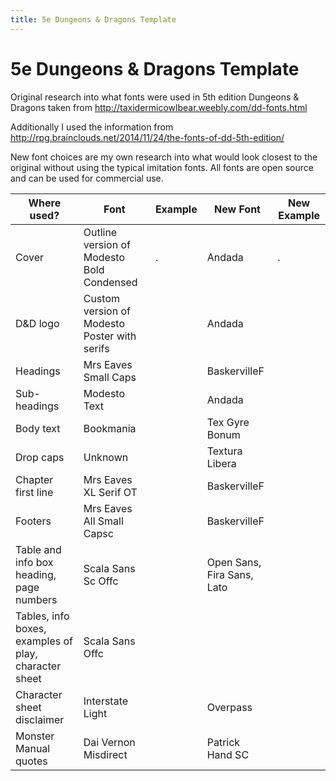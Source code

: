 ```yaml
---
title: 5e Dungeons & Dragons Template
---
```


# 5e Dungeons & Dragons Template
Original research into what fonts were used in 5th edition Dungeons & Dragons taken from http://taxidermicowlbear.weebly.com/dd-fonts.html

Additionally I used the information from http://rpg.brainclouds.net/2014/11/24/the-fonts-of-dd-5th-edition/

New font choices are my own research into what would look closest to the original without using the typical imitation fonts. All fonts are open source and can be used for commercial use.

| Where used?                                           | Font                                         | Example | New Font                           | New Example |
|-------------------------------------------------------|----------------------------------------------|---------|------------------------------------|-------------|
| Cover                                                 | Outline version of Modesto Bold Condensed    | .       | Andada                             | .           |
| D&D logo                                              | Custom version of Modesto Poster with serifs |         | Andada                             |             |
| Headings                                              | Mrs Eaves Small Caps                         |         | BaskervilleF                       |             |
| Sub-headings                                          | Modesto Text                                 |         | Andada                             |             |
| Body text                                             | Bookmania                                    |         | Tex Gyre Bonum                     |             |
| Drop caps                                             | Unknown                                      |         | Textura Libera                     |             |
| Chapter first line                                    | Mrs Eaves XL Serif OT                        |         | BaskervilleF                       |             |
| Footers                                               | Mrs Eaves All Small Capsc                    |         | BaskervilleF                       |             |
| Table and info box heading, page numbers              | Scala Sans Sc Offc                           |         | Open Sans, Fira Sans, Lato                     |             |
| Tables, info boxes, examples of play, character sheet | Scala Sans Offc                              |         |                      |             |
| Character sheet disclaimer                            | Interstate Light                             |         | Overpass                           |             |
| Monster Manual quotes                                 | Dai Vernon Misdirect                         |         | Patrick Hand SC                    |             |

